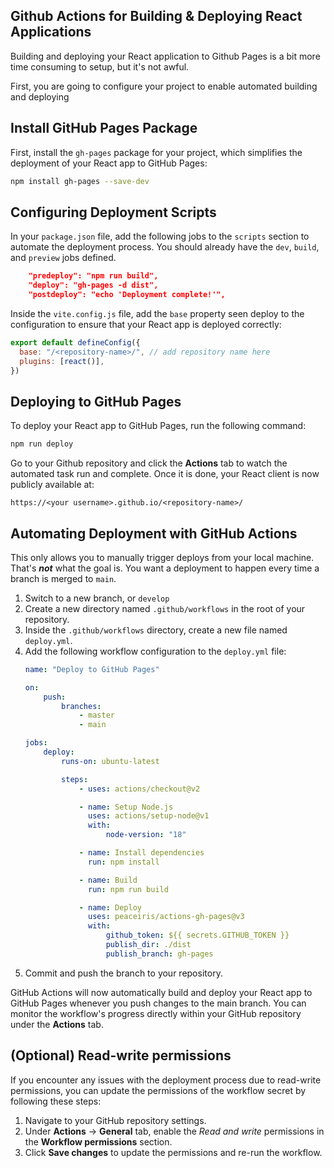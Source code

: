 ## Github Actions for Building &amp; Deploying React Applications

Building and deploying your React application to Github Pages is a bit more time consuming to setup, but it's not awful.

First, you are going to configure your project to enable automated building and deploying

## Install GitHub Pages Package

First, install the `gh-pages` package for your project, which simplifies the deployment of your React app to GitHub Pages:

```sh
npm install gh-pages --save-dev
```

## Configuring Deployment Scripts

In your `package.json` file, add the following jobs to the `scripts` section to automate the deployment process. You should already have the `dev`, `build`, and `preview` jobs defined.

```json
    "predeploy": "npm run build",
    "deploy": "gh-pages -d dist",
    "postdeploy": "echo 'Deployment complete!'",
```

Inside the `vite.config.js` file, add the `base` property seen deploy to the configuration to ensure that your React app is deployed correctly:

```js
export default defineConfig({
  base: "/<repository-name>/", // add repository name here
  plugins: [react()],
})
```

## Deploying to GitHub Pages

To deploy your React app to GitHub Pages, run the following command:

```sh
npm run deploy
```

Go to your Github repository and click the **Actions** tab to watch the automated task run and complete. Once it is done, your React client is now publicly available at:

```https://<your username>.github.io/<repository-name>/```

## Automating Deployment with GitHub Actions

This only allows you to manually trigger deploys from your local machine. That's _**not**_ what the goal is. You want a deployment to happen every time a branch is merged to `main`.

1. Switch to a new branch, or `develop`
2. Create a new directory named `.github/workflows` in the root of your repository.
3. Inside the `.github/workflows` directory, create a new file named `deploy.yml`.
4. Add the following workflow configuration to the `deploy.yml` file:
   ```yml
   name: "Deploy to GitHub Pages"

   on:
       push:
           branches:
               - master
               - main

   jobs:
       deploy:
           runs-on: ubuntu-latest

           steps:
               - uses: actions/checkout@v2

               - name: Setup Node.js
                 uses: actions/setup-node@v1
                 with:
                     node-version: "18"

               - name: Install dependencies
                 run: npm install

               - name: Build
                 run: npm run build

               - name: Deploy
                 uses: peaceiris/actions-gh-pages@v3
                 with:
                     github_token: ${{ secrets.GITHUB_TOKEN }}
                     publish_dir: ./dist
                     publish_branch: gh-pages
    ```
5. Commit and push the branch to your repository.

GitHub Actions will now automatically build and deploy your React app to GitHub Pages whenever you push changes to the main branch. You can monitor the workflow's progress directly within your GitHub repository under the **Actions** tab.

## (Optional) Read-write permissions

If you encounter any issues with the deployment process due to read-write permissions, you can update the permissions of the workflow secret by following these steps:

1. Navigate to your GitHub repository settings.
2. Under **Actions** -> **General** tab, enable the _Read and write_ permissions in the **Workflow permissions** section.
3. Click **Save changes** to update the permissions and re-run the workflow.